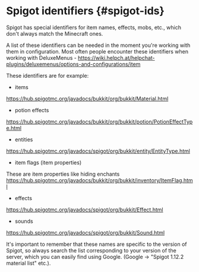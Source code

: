 # Spigot identifiers {#spigot-ids}
Spigot has special identifiers for item names, effects, mobs, etc., which don't always match the Minecraft ones.

A list of these identifiers can be needed in the moment you're working with them in configuration. Most often people encounter these identifiers when working with DeluxeMenus - <https://wiki.helpch.at/helpchat-plugins/deluxemenus/options-and-configurations/item>

These identifiers are for example:

- items

<https://hub.spigotmc.org/javadocs/bukkit/org/bukkit/Material.html>

- potion effects

<https://hub.spigotmc.org/javadocs/bukkit/org/bukkit/potion/PotionEffectType.html>

- entities

<https://hub.spigotmc.org/javadocs/spigot/org/bukkit/entity/EntityType.html>

- item flags (item properties)

These are item properties like hiding enchants
<https://hub.spigotmc.org/javadocs/bukkit/org/bukkit/inventory/ItemFlag.html>

- effects

<https://hub.spigotmc.org/javadocs/spigot/org/bukkit/Effect.html>

- sounds

<https://hub.spigotmc.org/javadocs/spigot/org/bukkit/Sound.html>

It's important to remember that these names are specific to the version of Spigot, so always search the list corresponding to your version of the server, which you can easily find using Google. (Google → "Spigot 1.12.2 material list" etc.).